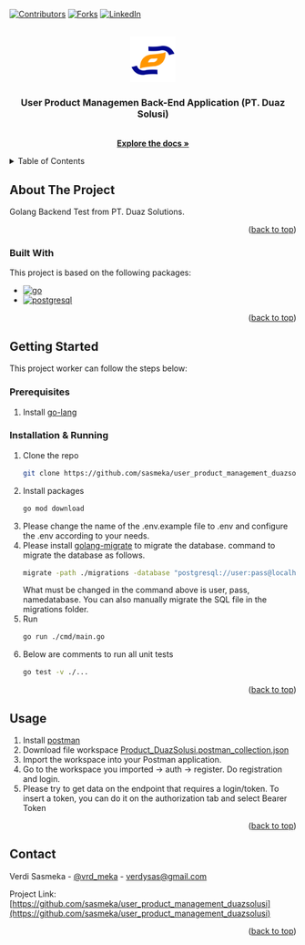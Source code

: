 
<a name="readme-top"></a>

[![Contributors][contributors-shield]][contributors-url]
[![Forks][forks-shield]][forks-url]
[![LinkedIn][linkedin-shield]][linkedin-url]

<br />
<div align="center">
  <a href="https://github.com/sasmeka/user_product_management_duazsolusi">
    <img src="duaz-logo.png" alt="Logo" width="80" height="80">
  </a>

  <h3 align="center">User Product Managemen Back-End Application (PT. Duaz Solusi)</h3>

  <p align="center">
    <br />
    <a href="https://github.com/sasmeka/user_product_management_duazsolusi"><strong>Explore the docs »</strong></a>
    <br />
  </p>
</div>



<!-- TABLE OF CONTENTS -->
<details>
  <summary>Table of Contents</summary>
  <ol>
    <li>
      <a href="#about-the-project">About The Project</a>
      <ul>
        <li><a href="#built-with">Built With</a></li>
      </ul>
    </li>
    <li>
      <a href="#getting-started">Getting Started</a>
      <ul>
        <li><a href="#prerequisites">Prerequisites</a></li>
        <li><a href="#installation-&-running">Installation</a></li>
      </ul>
    </li>
    <li><a href="#usage">Usage</a></li>
    <li><a href="#contact">Contact</a></li>
  </ol>
</details>



<!-- ABOUT THE PROJECT -->
## About The Project

Golang Backend Test from PT. Duaz Solutions.

<p align="right">(<a href="#readme-top">back to top</a>)</p>



### Built With

This project is based on the following packages:

* [![go][go.js]][go-url]
* [![postgresql][postgresql.js]][postgresql-url]

<p align="right">(<a href="#readme-top">back to top</a>)</p>



<!-- GETTING STARTED -->
## Getting Started

This project worker can follow the steps below:

### Prerequisites

1. Install [go-lang](https://go.dev/dl/)

### Installation & Running

1. Clone the repo
   ```sh
   git clone https://github.com/sasmeka/user_product_management_duazsolusi.git
   ```
2. Install packages
   ```sh
   go mod download
   ```
3. Please change the name of the .env.example file to .env and configure the .env according to your needs.
4. Please install [golang-migrate](https://github.com/golang-migrate/migrate/tree/master/cmd/migrate) to migrate the database. command to migrate the database as follows.
   ```sh
   migrate -path ./migrations -database "postgresql://user:pass@localhost/namedatabase?port=5432&sslmode=disable&search_path=public" -verbose up
   ```
   What must be changed in the command above is user, pass, namedatabase. You can also manually migrate the SQL file in the migrations folder.
5. Run
   ```sh
   go run ./cmd/main.go
   ```
4. Below are comments to run all unit tests
   ```sh
   go test -v ./...
   ```

<p align="right">(<a href="#readme-top">back to top</a>)</p>



<!-- USAGE EXAMPLES -->
## Usage

1. Install [postman](https://www.postman.com/)
2. Download file workspace [Product_DuazSolusi.postman_collection.json](https://github.com/sasmeka/user_product_management_duazsolusi/raw/main/Product_DuazSolusi.postman_collection.json)
3. Import the workspace into your Postman application.
4. Go to the workspace you imported -> auth -> register. Do registration and login.
5. Please try to get data on the endpoint that requires a login/token. To insert a token, you can do it on the authorization tab and select Bearer Token

<p align="right">(<a href="#readme-top">back to top</a>)</p>

<!-- CONTACT -->
## Contact

Verdi Sasmeka - [@vrd_meka](https://twitter.com/vrd_meka) - verdysas@gmail.com

Project Link: [https://github.com/sasmeka/user_product_management_duazsolusi](https://github.com/sasmeka/user_product_management_duazsolusi)

<p align="right">(<a href="#readme-top">back to top</a>)</p>

<!-- MARKDOWN LINKS & IMAGES -->
<!-- https://www.markdownguide.org/basic-syntax/#reference-style-links -->
[contributors-shield]: https://img.shields.io/github/contributors/sasmeka/user_product_management_duazsolusi.svg?style=for-the-badge
[contributors-url]: https://github.com/sasmeka/user_product_management_duazsolusi/graphs/contributors
[forks-shield]: https://img.shields.io/github/forks/sasmeka/user_product_management_duazsolusi.svg?style=for-the-badge
[forks-url]: https://github.com/sasmeka/user_product_management_duazsolusi/network/members
[linkedin-shield]: https://img.shields.io/badge/-LinkedIn-black.svg?style=for-the-badge&logo=linkedin&colorB=555
[linkedin-url]: https://www.linkedin.com/in/verdi-sasmeka-62b91b132/
[go.js]: https://img.shields.io/badge/Go-00ADD8?style=for-the-badge&logo=Go&logoColor=white
[go-url]: https://go.dev
[postgresql.js]: https://img.shields.io/badge/Postgresql-4169E1?style=for-the-badge&logo=postgresql&logoColor=white
[postgresql-url]: https://www.postgresql.org/